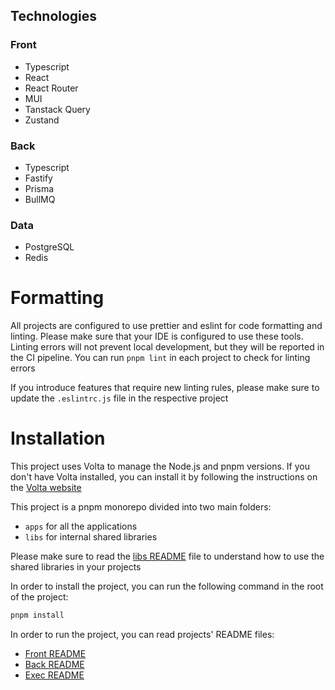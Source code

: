 ## Technologies

### Front

-   Typescript
-   React
-   React Router
-   MUI
-   Tanstack Query
-   Zustand

### Back

-   Typescript
-   Fastify
-   Prisma
-   BullMQ

### Data

-   PostgreSQL
-   Redis

# Formatting

All projects are configured to use prettier and eslint for code formatting and linting. Please make sure that your IDE is configured to use these tools. Linting errors will not prevent local development, but they will be reported in the CI pipeline. You can run `pnpm lint` in each project to check for linting errors

If you introduce features that require new linting rules, please make sure to update the `.eslintrc.js` file in the respective project

# Installation

This project uses Volta to manage the Node.js and pnpm versions. If you don't have Volta installed, you can install it by following the instructions on the [Volta website](https://volta.sh/)

This project is a pnpm monorepo divided into two main folders:

-   `apps` for all the applications
-   `libs` for internal shared libraries

Please make sure to read the [libs README](./libs/README.md) file to understand how to use the shared libraries in your projects

In order to install the project, you can run the following command in the root of the project:

```bash
pnpm install
```

In order to run the project, you can read projects' README files:

-   [Front README](./apps/front-app/README.md)
-   [Back README](./apps/back-app/README.md)
-   [Exec README](./apps/exec-app/README.md)
